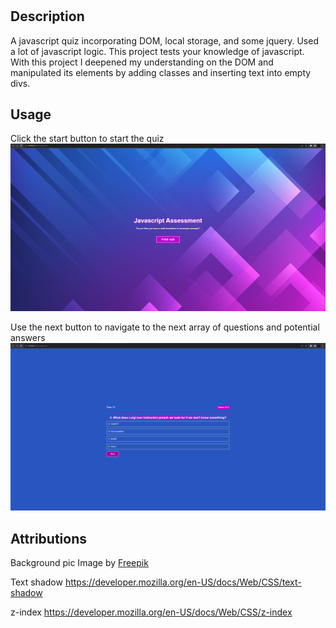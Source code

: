 
# <Quiz-Smart-Coder>

## Description


A javascript quiz incorporating DOM, local storage, and some jquery. Used a lot of javascript logic.
This project tests your knowledge of javascript.
With this project I deepened my understanding on the DOM and manipulated its elements by adding classes and inserting text into empty divs.

## Usage

Click the start button to start the quiz
![Alt text](<assets/images/Screenshot 2023-10-16 221909.png>)


Use the next button to navigate to the next array of questions and potential answers
![Alt text](<assets/images/Screenshot 2023-10-16 222157.png>)


## Attributions
Background pic
Image by <a href="https://www.freepik.com/free-vector/gradient-geometric-wallpaper_12066148.htm#page=2&query=abstract%20backrounds&position=43&from_view=search&track=ais">Freepik</a>


Text shadow
https://developer.mozilla.org/en-US/docs/Web/CSS/text-shadow

z-index
https://developer.mozilla.org/en-US/docs/Web/CSS/z-index